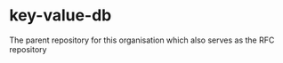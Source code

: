 # key-value-db
The parent repository for this organisation which also serves as the RFC repository 
